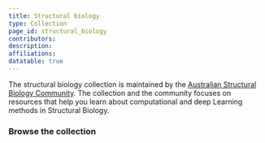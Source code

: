 ```yaml
---
title: Structural biology
type: Collection
page_id: structural_biology
contributors: 
description: 
affiliations: 
datatable: true
---
```

The structural biology collection is maintained by the <a href="https://australian-structural-biology-computing.github.io/website/">Australian Structural Biology Community</a>. The collection and the community focuses on resources that help you learn about computational and deep Learning methods in Structural Biology.

### Browse the collection
